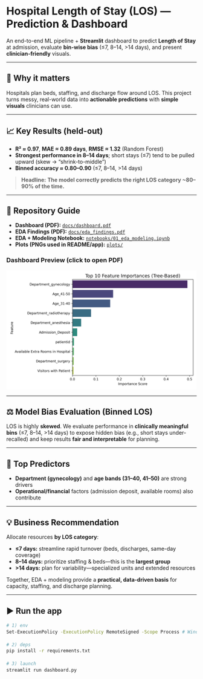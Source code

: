 # Hospital Length of Stay (LOS) — Prediction & Dashboard

An end-to-end ML pipeline + **Streamlit** dashboard to predict **Length of Stay** at admission, evaluate **bin-wise bias** (≤7, 8–14, >14 days), and present **clinician-friendly** visuals.

---

## 🔎 Why it matters
Hospitals plan beds, staffing, and discharge flow around LOS. This project turns messy, real-world data into **actionable predictions** with **simple visuals** clinicians can use.

---

## 📈 Key Results (held-out)
- **R² ≈ 0.97**, **MAE ≈ 0.89 days**, **RMSE ≈ 1.32** (Random Forest)
- **Strongest performance in 8–14 days**; short stays (≤7) tend to be pulled upward (skew → “shrink-to-middle”)
- **Binned accuracy ≈ 0.80–0.90** (≤7, 8–14, >14 days)

> **Headline:** **The model correctly predicts the right LOS category ~80–90% of the time.**

---

## 🧭 Repository Guide
- **Dashboard (PDF):** [`docs/dashboard.pdf`](docs/dashboard.pdf)
- **EDA Findings (PDF):** [`docs/eda_findings.pdf`](docs/eda_findings.pdf)
- **EDA + Modeling Notebook:** [`notebooks/01_eda_modeling.ipynb`](notebooks/01_eda_modeling.ipynb)
- **Plots (PNGs used in README/app):** [`plots/`](plots/)

### Dashboard Preview (click to open PDF)
[<img src="plots/feature_importance_visual.png" width="520">](docs/Hospital%20Length%20Of%20Stay%20(LOS)%20Prediction%20PDF.pdf)

---

## ⚖️ Model Bias Evaluation (Binned LOS)
LOS is highly **skewed**. We evaluate performance in **clinically meaningful bins** (≤7, 8–14, >14 days) to expose hidden bias (e.g., short stays under-recalled) and keep results **fair and interpretable** for planning.

---

## 🧠 Top Predictors
- **Department (gynecology)** and **age bands (31–40, 41–50)** are strong drivers
- **Operational/financial** factors (admission deposit, available rooms) also contribute

---

## 💡 Business Recommendation
Allocate resources **by LOS category**:
- **≤7 days:** streamline rapid turnover (beds, discharges, same-day coverage)
- **8–14 days:** prioritize staffing & beds—this is the **largest group**
- **>14 days:** plan for variability—specialized units and extended resources

Together, EDA + modeling provide a **practical, data-driven basis** for capacity, staffing, and discharge planning.

---

## ▶️ Run the app
```bash
# 1) env
Set-ExecutionPolicy -ExecutionPolicy RemoteSigned -Scope Process # Windows

# 2) deps
pip install -r requirements.txt

# 3) launch
streamlit run dashboard.py
